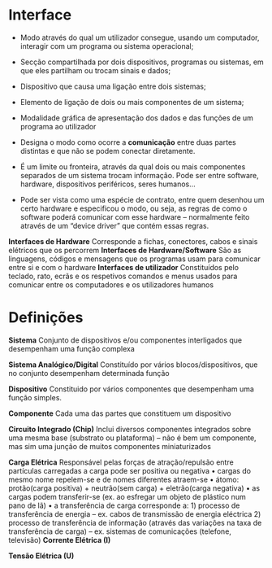 # Interface
- Modo através do qual um utilizador consegue, usando um computador, interagir com um programa ou sistema operacional;
- Secção compartilhada por dois dispositivos, programas ou sistemas, em que eles partilham ou trocam sinais e dados;
- Dispositivo que causa uma ligação entre dois sistemas;
- Elemento de ligação de dois ou mais componentes de um sistema;
- Modalidade gráfica de apresentação dos dados e das funções de um programa ao utilizador

- Designa o modo como ocorre a **comunicação** entre duas partes distintas e que não se podem conectar diretamente.
- É um limite ou fronteira, através da qual dois ou mais componentes separados de um sistema trocam informação. Pode ser entre software, hardware, dispositivos periféricos, seres humanos...
- Pode ser vista como uma espécie de contrato, entre quem desenhou um certo hardware e especificou o modo, ou seja, as regras de como o software poderá comunicar com esse hardware – normalmente feito através de um “device driver” que contém essas regras.


**Interfaces de Hardware**
Corresponde a fichas, conectores, cabos e sinais elétricos que os percorrem
**Interfaces de Hardware/Software**
São as linguagens, códigos e mensagens que os programas usam para comunicar entre si e com o hardware
**Interfaces de utilizador**
Constituídos pelo teclado, rato, ecrãs e os respetivos comandos e menus usados para comunicar entre os computadores e os utilizadores humanos


# Definições
**Sistema**
Conjunto de dispositivos e/ou componentes interligados que desempenham uma função complexa

**Sistema Analógico/Digital**
Constituído por vários blocos/dispositivos, que no conjunto desempenham determinada função

**Dispositivo**
Constituido por vários componentes que desempenham uma função simples.

**Componente**
Cada uma das partes que constituem um dispositivo

**Circuito Integrado (Chip)**
Inclui diversos componentes integrados sobre uma mesma base (substrato ou plataforma) – não é bem um componente, mas sim uma junção de muitos componentes miniaturizados

**Carga Elétrica**
Responsável pelas forças de atração/repulsão entre partículas carregadas 
a carga pode ser positiva ou negativa • cargas do mesmo nome repelem-se e de nomes diferentes atraem-se • átomo: protão(carga positiva) + neutrão(sem carga) + eletrão(carga negativa) • as cargas podem transferir-se (ex. ao esfregar um objeto de plástico num pano de lã) • a transferência de carga corresponde a: 1) processo de transferência de energia – ex. cabos de transmissão de energia eléctrica 2) processo de transferência de informação (através das variações na taxa de transferência de carga) – ex. sistemas de comunicações (telefone, televisão)
**Corrente Elétrica (I)**

**Tensão Elétrica (U)**